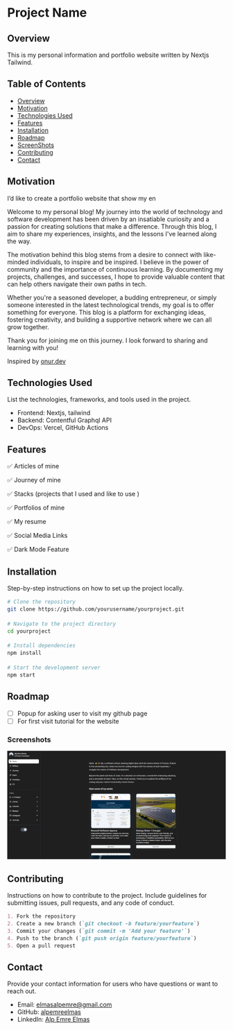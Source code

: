 # Project Name

## Overview

This is my personal information and portfolio website written by Nextjs Tailwind.

## Table of Contents

- [Overview](#overview)
- [Motivation](#motivation)
- [Technologies Used](#technologies-used)
- [Features](#features)
- [Installation](#installation)
- [Roadmap](#roadmap)
- [ScreenShots](#screenshots)
- [Contributing](#contributing)
- [Contact](#contact)

## Motivation

I’d like to create a portfolio website that show my en

Welcome to my personal blog! My journey into the world of technology and software development has been driven by an insatiable curiosity and a passion for creating solutions that make a difference. Through this blog, I aim to share my experiences, insights, and the lessons I've learned along the way.

The motivation behind this blog stems from a desire to connect with like-minded individuals, to inspire and be inspired. I believe in the power of community and the importance of continuous learning. By documenting my projects, challenges, and successes, I hope to provide valuable content that can help others navigate their own paths in tech.

Whether you're a seasoned developer, a budding entrepreneur, or simply someone interested in the latest technological trends, my goal is to offer something for everyone. This blog is a platform for exchanging ideas, fostering creativity, and building a supportive network where we can all grow together.

Thank you for joining me on this journey. I look forward to sharing and learning with you!

Inspired by [onur.dev](http://onur.dev)

## Technologies Used

List the technologies, frameworks, and tools used in the project.

- Frontend: Nextjs, tailwind
- Backend: Contentful Graphql API
- DevOps: Vercel, GitHub Actions

## Features

✅ Articles of mine

✅ Journey of mine

✅ Stacks (projects that I used and like to use )

✅ Portfolios of mine

✅ My resume

✅ Social Media Links

✅ Dark Mode Feature

## Installation

Step-by-step instructions on how to set up the project locally.

```bash
# Clone the repository
git clone https://github.com/yourusername/yourproject.git

# Navigate to the project directory
cd yourproject

# Install dependencies
npm install

# Start the development server
npm start

```

## Roadmap

- [ ]  Popup for asking user to visit my github page
- [ ]  For first visit tutorial for the website

### Screenshots
![Screenshot Of Website](./public/assets/website-screenshot.png)

## Contributing

Instructions on how to contribute to the project. Include guidelines for submitting issues, pull requests, and any code of conduct.

```markdown
1. Fork the repository
2. Create a new branch (`git checkout -b feature/yourfeature`)
3. Commit your changes (`git commit -m 'Add your feature'`)
4. Push to the branch (`git push origin feature/yourfeature`)
5. Open a pull request

```

## Contact

Provide your contact information for users who have questions or want to reach out.

- Email: [elmasalpemre@gmail.com](mailto:elmasalpemre@gmail.com)
- GitHub: [alpemreelmas](https://github.com/alpemreelmas)
- LinkedIn: [Alp Emre Elmas](https://www.linkedin.com/in/alp-emre-elmas/)